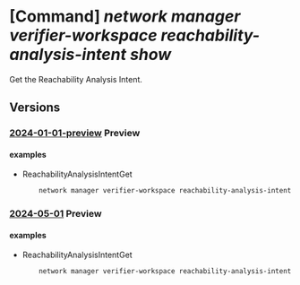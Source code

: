 # [Command] _network manager verifier-workspace reachability-analysis-intent show_

Get the Reachability Analysis Intent.

## Versions

### [2024-01-01-preview](/Resources/mgmt-plane/L3N1YnNjcmlwdGlvbnMve30vcmVzb3VyY2Vncm91cHMve30vcHJvdmlkZXJzL21pY3Jvc29mdC5uZXR3b3JrL25ldHdvcmttYW5hZ2Vycy97fS92ZXJpZmllcndvcmtzcGFjZXMve30vcmVhY2hhYmlsaXR5YW5hbHlzaXNpbnRlbnRzL3t9/2024-01-01-preview.xml) **Preview**

<!-- mgmt-plane /subscriptions/{}/resourcegroups/{}/providers/microsoft.network/networkmanagers/{}/verifierworkspaces/{}/reachabilityanalysisintents/{} 2024-01-01-preview -->

#### examples

- ReachabilityAnalysisIntentGet
    ```bash
        network manager verifier-workspace reachability-analysis-intent show --name "myAnalysisIntent" --workspace-name "myVerifierWorkspace" --network-manager-name "myAVNM" --resource-group "myAVNMResourceGroup" --subscription "00000000-0000-0000-0000-000000000000"
    ```

### [2024-05-01](/Resources/mgmt-plane/L3N1YnNjcmlwdGlvbnMve30vcmVzb3VyY2Vncm91cHMve30vcHJvdmlkZXJzL21pY3Jvc29mdC5uZXR3b3JrL25ldHdvcmttYW5hZ2Vycy97fS92ZXJpZmllcndvcmtzcGFjZXMve30vcmVhY2hhYmlsaXR5YW5hbHlzaXNpbnRlbnRzL3t9/2024-05-01.xml) **Preview**

<!-- mgmt-plane /subscriptions/{}/resourcegroups/{}/providers/microsoft.network/networkmanagers/{}/verifierworkspaces/{}/reachabilityanalysisintents/{} 2024-05-01 -->

#### examples

- ReachabilityAnalysisIntentGet
    ```bash
        network manager verifier-workspace reachability-analysis-intent show --name "myAnalysisIntent" --workspace-name "myVerifierWorkspace" --network-manager-name "myAVNM" --resource-group "myAVNMResourceGroup" --subscription "00000000-0000-0000-0000-000000000000"
    ```
